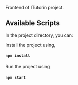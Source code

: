 Frontend of ITutorin project.

## Available Scripts

In the project directory, you can:

Install the project using,

#### `npm install`

Run the project using

#### `npm start`
